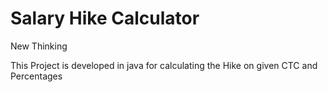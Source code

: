 Salary Hike Calculator
======================

New Thinking

This Project is developed in java for calculating the Hike on given CTC and Percentages
